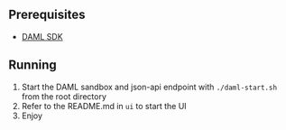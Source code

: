 ## Prerequisites
- [DAML SDK](https://docs.daml.com/getting-started/installation.html)

## Running
1. Start the DAML sandbox and json-api endpoint with `./daml-start.sh` from the root directory
1. Refer to the README.md in `ui` to start the UI
1. Enjoy
